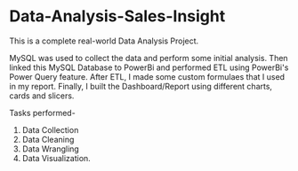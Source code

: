 # Data-Analysis-Sales-Insight
This is a complete real-world Data Analysis Project. 

MySQL was used to collect the data and perform some initial analysis. Then linked this MySQL Database to PowerBi and performed ETL using PowerBi's Power Query feature. After ETL, I made some custom formulaes that I used in my report. Finally, I built the Dashboard/Report using different charts, cards and slicers. 

Tasks performed-
1. Data Collection
2. Data Cleaning
3. Data Wrangling
4. Data Visualization.
